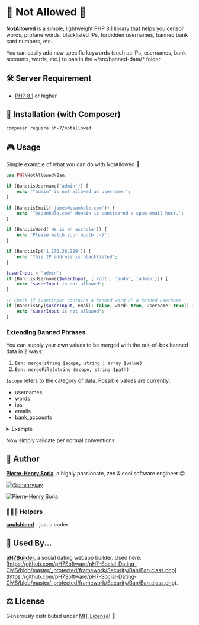 # 🚫 Not Allowed 🚫

**NotAllowed** is a simple, lightweight PHP 8.1 library that helps you censor words, profane words, blacklisted IPs, forbidden usernames, banned bank card numbers, etc.

You can easily add new specific keywords (such as IPs, usernames, bank accounts, words, etc.) to ban in the ~/src/banned-data/* folder.


## 🛠 Server Requirement

- [PHP 8.1](https://www.php.net/releases/8.1/en.php) or higher.


## 📓 Installation (with Composer)

```bash
composer require ph-7/notallowed
```


## 🎮 Usage

Simple example of what you can do with NotAllowed 🙂

```php
use PH7\NotAllowed\Ban;

if (Ban::isUsername('admin')) {
    echo '"admin" is not allowed as username.';
}

if (Ban::isEmail('james@spamhole.com')) {
    echo '"@spamhole.com" domain is considered a spam email host.';
}

if (Ban::isWord('He is an asshole')) {
    echo 'Please watch your mouth :-)';
}

if (Ban::isIp('1.170.36.229')) {
    echo 'This IP address is blacklisted';
}

$userInput = 'admin';
if (Ban::isUsername($userInput, ['root', 'sudo', 'admin'])) {
    echo "$userInput is not allowed";
}

// Check if $userInput contains a banned word OR a banned username
if (Ban::isAny($userInput, email: false, word: true, username: true)) {
    echo "$userInput is not allowed";
}
```

### Extending Banned Phrases

You can supply your own values to be merged with the out-of-box banned data in 2 ways:

1. `Ban::merge(string $scope, string | array $value)`
2. `Ban::mergeFile(string $scope, string $path)`

`$scope` refers to the category of data. Possible values are currently:
- usernames
- words
- ips
- emails
- bank_accounts

<details>
<summary>Example</summary>

```php
Ban::merge('usernames', ['pooter', 'hitler', '690']);
Ban::merge('words', ['cuck', 'bomb']);
Ban::mergeFile('emails', './my_banned_emails.txt');
```
</details>

Now simply validate per normal conventions.


## 🚀 Author

**[Pierre-Henry Soria][author-url]**, a highly passionate, zen &amp; cool software engineer 😊

[![@phenrysay][twitter-image]][twitter-url]

[![Pierre-Henry Soria](https://avatars0.githubusercontent.com/u/1325411?s=220)](https://pierrehenry.be "Pierre-Henry - Software Developer Website :-)")

### 👩🏻‍💻 Helpers

**[soulshined](https://github.com/soulshined)** - just a coder


## 🧐 Used By...

**[pH7Builder][ph7cms-url]**, a social dating webapp builder. Used here: [https://github.com/pH7Software/pH7-Social-Dating-CMS/blob/master/_protected/framework/Security/Ban/Ban.class.php](https://github.com/pH7Software/pH7-Social-Dating-CMS/blob/master/_protected/framework/Security/Ban/Ban.class.php).


## ⚖️ License

Generously distributed under [MIT License][license-url]! 🎈


<!-- GitHub's Markdown reference links -->
[author-url]: https://pierrehenry.be
[ph7cms-url]: https://ph7cms.com
[license-url]: https://opensource.org/licenses/MIT
[twitter-image]: https://img.shields.io/twitter/url/https/shields.io.svg?style=social
[twitter-url]: https://twitter.com/phenrysay
